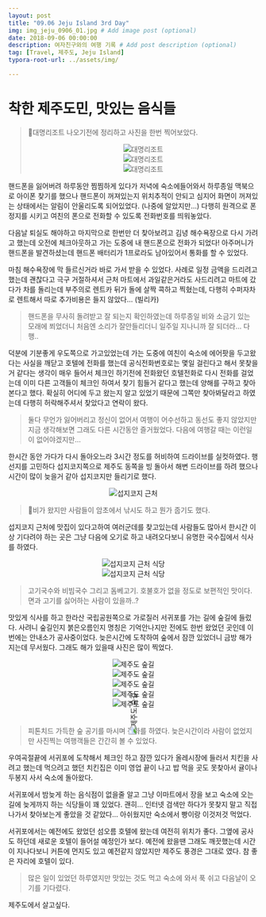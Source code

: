 ```yaml
---
layout: post
title: "09.06 Jeju Island 3rd Day"
img: img_jeju_0906_01.jpg # Add image post (optional)
date: 2018-09-06 00:00:00
description: 여자친구와의 여행 기록 # Add post description (optional)
tag: [Travel, 제주도, Jeju Island]
typora-root-url: ../assets/img/

---
```


# 착한 제주도민, 맛있는 음식들

> 대명리조트 나오기전에 정리하고 사진을 한번 찍어보았다.  
>
> <center><img alt="대명리조트" src="../assets/img/img_jeju_0906_02.jpg"></center>
>
> <center><img alt="대명리조트" src="../assets/img/img_jeju_0906_03.jpg"></center>
>
> <center><img alt="대명리조트" src="../assets/img/img_jeju_0906_04.jpg"></center>

핸드폰을 잃어버려 하루동안 찜찜하게 있다가 저녁에 숙소에들어와서 하루종일 맥북으로 아이폰 찾기를 했으나 핸드폰이 꺼져있는지 위치추적이 안되고 심지어 화면이 꺼져있는 상태에서는 알림이 안울리도록 되어있었다. (나중에 알았지만...) 다행히 원격으로 폰 정지를 시키고 여친의 폰으로 전화할 수 있도록 전화번호를 띄워놓았다. 

다음날 퇴실도 해야하고 마지막으로 한번만 더 찾아보려고 김녕 해수욕장으로 다시 가려고 했는데 오전에 체크아웃하고 가는 도중에 내 핸드폰으로 전화가 되었다! 아주머니가 핸드폰을 발견하셨는데 핸드폰 배터리가 1프로라도 남아있어서 통화를 할 수 있었다.

마침 해수욕장에 막 들르신거라 바로 가서 받을 수 있었다. 사례로 일정 금액을 드리려고 했는데 괜찮다고 극구 거절하셔서 근처 마트에서 과일같은거라도 사드리려고 마트에 갔다가 차를 돌리는데 부주의로 렌트카 뒤가 돌에 살짝 콕하고 찍혔는데, 다행히 수퍼자차로 렌트해서 따로 추가비용은 들지 않았다… (빌리카)

> 핸드폰을 무사히 돌려받고 잘 되는지 확인하였는데 하루종일 비와 소금기 있는 모래에 쬐었더니 처음엔 소리가 잘안들리더니 일주일 지나니까 잘 되더라… 다행..

덕분에 기분좋게 우도쪽으로 가고있었는데 가는 도중에 여친이 숙소에 에어팟을 두고왔다는 사실을 깨닫고 호텔에 전화를 했는데 공식전화번호로는 몇일 걸린다고 해서 못찾을거 같다는 생각이 매우 들어서 체크인 하기전에 전화왔던 호텔전화로 다시 전화를 걸었는데 이미 다른 고객들이 체크인 하여서 찾기 힘들거 같다고 했는데 양해를 구하고 찾아본다고 했다. 확실히 어디에 두고 왔는지 알고 있었기 때문에 그쪽만 찾아봐달라고 하였는데 다행히 허락해주셔서 찾았다고 연락이 왔다. 

> 둘다 무언가 잃어버리고 정신이 없어서 여행이 어수선하고 동선도 좋지 않았지만 지금 생각해보면 그래도 다른 시간동안 즐거웠었다. 다음에 여행갈 때는 이런일이 없어야겠지만...

한시간 동안 가다가 다시 돌아오느라 3시간 정도를 허비하여 드라이브를 실컷하였다. 행선지를 고민하다 섭지코지쪽으로 제주도 동쪽을 빙 돌아서 해변 드라이브를 하려 했으나 시간이 많이 늦을거 같아 섭지코지만 들리기로 했다.

<center><img alt="섭지코지 근처" src="../assets/img/img_jeju_0906_2826.jpg" title="섭지코지 근처"></center>

> 비가 왔지만 사람들이 암초에서 낚시도 하고 뭔가 줍기도 했다.

섭지코지 근처에 맛집이 있다고하여 여러군데를 찾고있는데 사람들도 많아서 한시간 이상 기다려야 하는 곳은 그냥 다음에 오기로 하고 내려오다보니 유명한 국수집에서 식사를 하였다. 

<center><img alt="섭지코지 근처 식당" src="../assets/img/img_jeju_0906_2829.jpg" title="섭지코지 근처 식당"></center>

<center><img alt="섭지코지 근처 식당" src="../assets/img/img_jeju_0906_2830.jpg" title="섭지코지 근처 식당"></center>

> 고기국수와 비빔국수 그리고 돔베고기. 호불호가 없을 정도로 보편적인 맛이다. 면과 고기를 싫어하는 사람이 있을까..?

맛있게 식사를 하고 한라산 국립공원쪽으로 가로질러 서귀포를 가는 길에 숲길에 들렀다. 사려니 숲길인지 붉은오름인지 명칭은 기억안나지만 전에도 한번 왔었던 곳인데 이번에는 안내소가 공사중이었다. 늦은시간에 도착하여 숲에서 잠깐 있었더니 금방 해가 지는데 무서웠다. 그래도 해가 있을때 사진은 많이 찍었다.

<center><img alt="제주도 숲길" src="../assets/img/img_jeju_0906_05.jpg" title="제주도 숲길"></center>

<center><img alt="제주도 숲길" src="../assets/img/img_jeju_0906_06.jpg" title="제주도 숲길"></center>

<center><img alt="제주도 숲길" src="../assets/img/img_jeju_0906_07.jpg" title="제주도 숲길"></center>

<center><img alt="제주도 숲길" src="../assets/img/img_jeju_0906_08.jpg" title="제주도 숲길"></center>

<center><img alt="제주도 숲길" src="../assets/img/img_jeju_0906_05.jpg" title="제주도 숲길"></center>

<center><img alt="제주도 숲길" src="../assets/img/img_jeju_0906_09.jpg" title="제주도 숲길" style="-webkit-transform: rotate(270deg); -moz-transform: rotate(270deg); -ms-transform: rotate(270deg); -o-transform: rotate(270deg); transform: rotate(270deg);"></center>

> 피톤치드 가득한 숲 공기를 마시며 정화를 하였다. 늦은시간이라 사람이 없었지만 사진찍는 여행객들은 간간히 볼 수 있었다.

우여곡절끝에 서귀포에 도착해서 체크인 하고 잠깐 있다가 올레시장에 들러서 치킨을 사려고 했는데 먹으려고 했던 치킨집은 이미 영업 끝이 나고 밥 먹을 곳도 못찾아서 귤이나 두봉지 사서 숙소에 돌아왔다.

서귀포에서 밤늦게 하는 음식점이 없을줄 알고 그냥 이마트에서 장을 보고 숙소에 오는길에 늦게까지 하는 식당들이 꽤 있었다. 괜히… 인터넷 검색만 하다가 못찾지 말고 직접 나가서 찾아보는게 좋았을 것 같았다… 아쉬웠지만 숙소에서 빵이랑 이것저것 먹었다.

서귀포에서는 예전에도 왔었던 섬오름 호텔에 왔는데 여전히 위치가 좋다. 그옆에 공사도 하던데 새로운 호텔이 들어설 예정인가 보다. 예전에 왔을땐 그래도 깨끗했는데 시간이 지나다보니 커튼에 먼지도 있고 예전같지 않았지만 제주도 풍경은 그대로 였다. 참 좋은 자리에 호텔이 있다.

> 많은 일이 있었던 하루였지만 맛있는 것도 먹고 숙소에 와서 푹 쉬고 다음날이 오기를 기다렸다.

제주도에서 살고싶다.